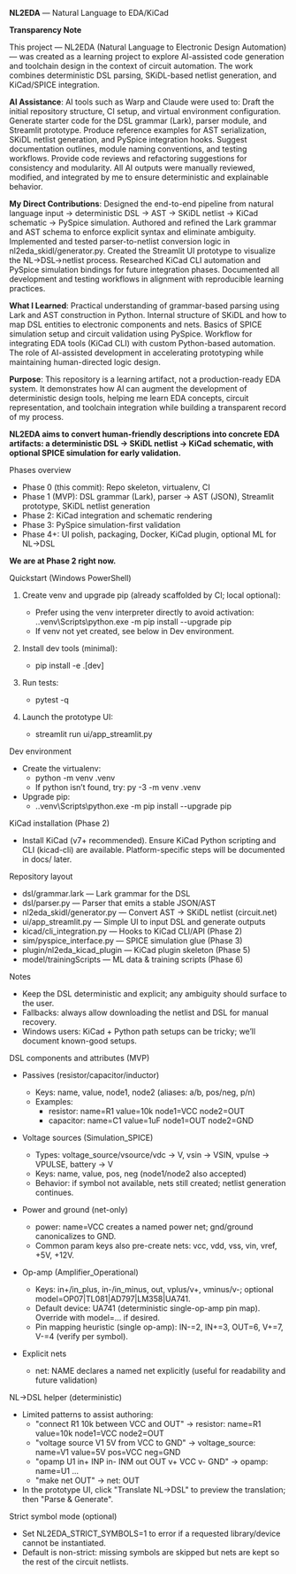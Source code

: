 **NL2EDA** — Natural Language to EDA/KiCad


**Transparency Note**

This project — NL2EDA (Natural Language to Electronic Design Automation) — was created as a learning project to explore AI-assisted code generation and toolchain design in the context of circuit automation. The work combines deterministic DSL parsing, SKiDL-based netlist generation, and KiCad/SPICE integration.

**AI Assistance**:
AI tools such as Warp and Claude were used to:
Draft the initial repository structure, CI setup, and virtual environment configuration.
Generate starter code for the DSL grammar (Lark), parser module, and Streamlit prototype.
Produce reference examples for AST serialization, SKiDL netlist generation, and PySpice integration hooks.
Suggest documentation outlines, module naming conventions, and testing workflows.
Provide code reviews and refactoring suggestions for consistency and modularity.
All AI outputs were manually reviewed, modified, and integrated by me to ensure deterministic and explainable behavior.

**My Direct Contributions**:
Designed the end-to-end pipeline from natural language input → deterministic DSL → AST → SKiDL netlist → KiCad schematic → PySpice simulation.
Authored and refined the Lark grammar and AST schema to enforce explicit syntax and eliminate ambiguity.
Implemented and tested parser-to-netlist conversion logic in nl2eda_skidl/generator.py.
Created the Streamlit UI prototype to visualize the NL→DSL→netlist process.
Researched KiCad CLI automation and PySpice simulation bindings for future integration phases.
Documented all development and testing workflows in alignment with reproducible learning practices.

**What I Learned**:
Practical understanding of grammar-based parsing using Lark and AST construction in Python.
Internal structure of SKiDL and how to map DSL entities to electronic components and nets.
Basics of SPICE simulation setup and circuit validation using PySpice.
Workflow for integrating EDA tools (KiCad CLI) with custom Python-based automation.
The role of AI-assisted development in accelerating prototyping while maintaining human-directed logic design.

**Purpose**:
This repository is a learning artifact, not a production-ready EDA system.
It demonstrates how AI can augment the development of deterministic design tools, helping me learn EDA concepts, circuit representation, and toolchain integration while building a transparent record of my process.

**NL2EDA aims to convert human-friendly descriptions into concrete EDA artifacts: a deterministic DSL → SKiDL netlist → KiCad schematic, with optional SPICE simulation for early validation.**

Phases overview
- Phase 0 (this commit): Repo skeleton, virtualenv, CI
- Phase 1 (MVP): DSL grammar (Lark), parser → AST (JSON), Streamlit prototype, SKiDL netlist generation
- Phase 2: KiCad integration and schematic rendering
- Phase 3: PySpice simulation-first validation
- Phase 4+: UI polish, packaging, Docker, KiCad plugin, optional ML for NL→DSL

**We are at Phase 2 right now.**

Quickstart (Windows PowerShell)
1) Create venv and upgrade pip (already scaffolded by CI; local optional):
   - Prefer using the venv interpreter directly to avoid activation:
     .\.venv\Scripts\python.exe -m pip install --upgrade pip
   - If venv not yet created, see below in Dev environment.

2) Install dev tools (minimal):
   - pip install -e .[dev]

3) Run tests:
   - pytest -q

4) Launch the prototype UI:
   - streamlit run ui/app_streamlit.py

Dev environment
- Create the virtualenv:
  - python -m venv .venv
  - If python isn’t found, try: py -3 -m venv .venv
- Upgrade pip:
  - .\.venv\Scripts\python.exe -m pip install --upgrade pip

KiCad installation (Phase 2)
- Install KiCad (v7+ recommended). Ensure KiCad Python scripting and CLI (kicad-cli) are available. Platform-specific steps will be documented in docs/ later.

Repository layout
- dsl/grammar.lark — Lark grammar for the DSL
- dsl/parser.py — Parser that emits a stable JSON/AST
- nl2eda_skidl/generator.py — Convert AST → SKiDL netlist (circuit.net)
- ui/app_streamlit.py — Simple UI to input DSL and generate outputs
- kicad/cli_integration.py — Hooks to KiCad CLI/API (Phase 2)
- sim/pyspice_interface.py — SPICE simulation glue (Phase 3)
- plugin/nl2eda_kicad_plugin — KiCad plugin skeleton (Phase 5)
- model/trainingScripts — ML data & training scripts (Phase 6)

Notes
- Keep the DSL deterministic and explicit; any ambiguity should surface to the user.
- Fallbacks: always allow downloading the netlist and DSL for manual recovery.
- Windows users: KiCad + Python path setups can be tricky; we’ll document known-good setups.

DSL components and attributes (MVP)
- Passives (resistor/capacitor/inductor)
  - Keys: name, value, node1, node2 (aliases: a/b, pos/neg, p/n)
  - Examples:
    - resistor: name=R1 value=10k node1=VCC node2=OUT
    - capacitor: name=C1 value=1uF node1=OUT node2=GND

- Voltage sources (Simulation_SPICE)
  - Types: voltage_source/vsource/vdc → V, vsin → VSIN, vpulse → VPULSE, battery → V
  - Keys: name, value, pos, neg (node1/node2 also accepted)
  - Behavior: if symbol not available, nets still created; netlist generation continues.

- Power and ground (net-only)
  - power: name=VCC creates a named power net; gnd/ground canonicalizes to GND.
  - Common param keys also pre-create nets: vcc, vdd, vss, vin, vref, +5V, +12V.

- Op-amp (Amplifier_Operational)
  - Keys: in+/in_plus, in-/in_minus, out, vplus/v+, vminus/v-; optional model=OP07|TL081|AD797|LM358|UA741.
  - Default device: UA741 (deterministic single-op-amp pin map). Override with model=... if desired.
  - Pin mapping heuristic (single op-amp): IN-=2, IN+=3, OUT=6, V+=7, V-=4 (verify per symbol).

- Explicit nets
  - net: NAME declares a named net explicitly (useful for readability and future validation)

NL→DSL helper (deterministic)
- Limited patterns to assist authoring:
  - "connect R1 10k between VCC and OUT" → resistor: name=R1 value=10k node1=VCC node2=OUT
  - "voltage source V1 5V from VCC to GND" → voltage_source: name=V1 value=5V pos=VCC neg=GND
  - "opamp U1 in+ INP in- INM out OUT v+ VCC v- GND" → opamp: name=U1 ...
  - "make net OUT" → net: OUT
- In the prototype UI, click "Translate NL→DSL" to preview the translation; then "Parse & Generate".

Strict symbol mode (optional)
- Set NL2EDA_STRICT_SYMBOLS=1 to error if a requested library/device cannot be instantiated.
- Default is non-strict: missing symbols are skipped but nets are kept so the rest of the circuit netlists.

